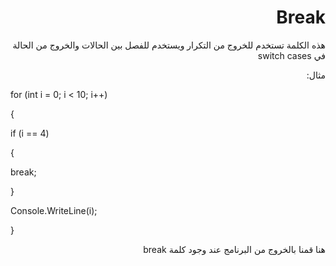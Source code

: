 
<div dir = "rtl">

# Break

هذه الكلمة تستخدم للخروج من التكرار ويستخدم للفصل بين الحالات والخروج من الحالة في switch cases

مثال:
</div>

for (int i = 0; i < 10; i++)

{

if (i == 4)

{

break;

}

Console.WriteLine(i);

}
<div dir = "rtl">

هنا قمنا بالخروج من البرنامج عند وجود كلمة break
</div>
